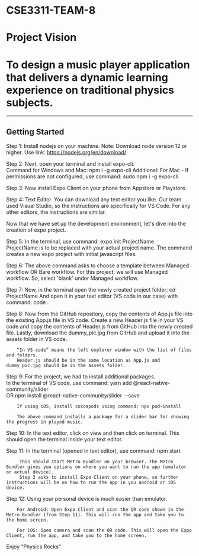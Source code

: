 # CSE3311-TEAM-8

# Project Vision
# To design a music player application that delivers a dynamic learning experience on traditional physics subjects.

-----------------
Getting Started
-----------------
Step 1: Install nodejs on your machine. Note: Download node version 12 or higher. 
        Use link: https://nodejs.org/en/download/  

Step 2: Next, open your terminal and install expo-cli.  
        Command for Windows and Mac: npm i -g expo-cli 
        Additional: For Mac - If permissions are not configured, use command: sudo npm i -g expo-cli 

Step 3: Now install Expo Client on your phone from Appstore or Playstore.  

Step 4: Text Editor. You can download any text editor you like. Our team used Visual Studio, so the instructions are specifically for VS Code. 
        For any other editors, the instructions are similar. 

Now that we have set up the development environment, let's dive into the creation of expo project. 

Step 5: In the terminal, use command: expo init ProjectName  
        ProjectName is to be replaced with your actual project name. The command creates a new expo project with initial javascript files.  

Step 6: The above command asks to choose a template between Managed workflow OR Bare workflow. 
        For this project, we will use Managed workflow. So, select 'blank' under Managed workflow. 
         
Step 7: Now, in the terminal open the newly created project folder: cd ProjectName 
        And open it in your text editor (VS code in our case) with command: code . 

Step 8: Now from the GitHub repository, copy the contents of App.js file into the existing App.js file in VS code.
        Create a new Header.js file in your VS code and copy the contents of Header.js from GitHub into the newly created file.
        Lastly, download the dummy_pic.jpg from GitHub and upload it into the assets folder in VS code.
        
        “In VS code” means the left explorer window with the list of files and folders. 
        Header.js should be in the same location as App.js and dummy_pic.jpg should be in the assets folder. 

Step 9: For the project, we had to install additional packages.  
        In the terminal of VS code, use command: 
        yarn add @react-native-community/slider  
        OR 
        npm install @react-native-community/slider --save 

        If using iOS, install cocoapods using command: npx pod-install
        
        The above command installs a package for a slider bar for showing the progress in played music.  

Step 10: In the text editor, click on view and then click on terminal. This should open the terminal inside your text editor.  

Step 11: In the terminal (opened in text editor), use command: npm start 

         This should start Metro Bundler on your browser. The Metro Bundler gives you options on where you want to run the app (emulator or actual device). 
         Step 3 asks to install Expo Client on your phone, so further instructions will be on how to run the app in you android or iOS device.   

Step 12: Using your personal device is much easier than emulator. 

        For Android: Open Expo Client and scan the QR code shown in the Metro Bundler (from Step 11). This will run the app and take you to the home screen.  

        For iOS: Open camera and scan the QR code. This will open the Expo Client, run the app, and take you to the home screen.  

 
Enjoy “Physics Rocks”
